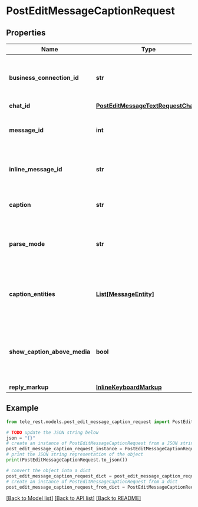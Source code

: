 # PostEditMessageCaptionRequest


## Properties

Name | Type | Description | Notes
------------ | ------------- | ------------- | -------------
**business_connection_id** | **str** | Unique identifier of the business connection on behalf of which the message to be edited was sent | [optional] 
**chat_id** | [**PostEditMessageTextRequestChatId**](PostEditMessageTextRequestChatId.md) |  | [optional] 
**message_id** | **int** | Required if *inline\\_message\\_id* is not specified. Identifier of the message to edit | [optional] 
**inline_message_id** | **str** | Required if *chat\\_id* and *message\\_id* are not specified. Identifier of the inline message | [optional] 
**caption** | **str** | New caption of the message, 0-1024 characters after entities parsing | [optional] 
**parse_mode** | **str** | Mode for parsing entities in the message caption. See [formatting options](https://core.telegram.org/bots/api/#formatting-options) for more details. | [optional] 
**caption_entities** | [**List[MessageEntity]**](MessageEntity.md) | A JSON-serialized list of special entities that appear in the caption, which can be specified instead of *parse\\_mode* | [optional] 
**show_caption_above_media** | **bool** | Pass *True*, if the caption must be shown above the message media. Supported only for animation, photo and video messages. | [optional] 
**reply_markup** | [**InlineKeyboardMarkup**](InlineKeyboardMarkup.md) |  | [optional] 

## Example

```python
from tele_rest.models.post_edit_message_caption_request import PostEditMessageCaptionRequest

# TODO update the JSON string below
json = "{}"
# create an instance of PostEditMessageCaptionRequest from a JSON string
post_edit_message_caption_request_instance = PostEditMessageCaptionRequest.from_json(json)
# print the JSON string representation of the object
print(PostEditMessageCaptionRequest.to_json())

# convert the object into a dict
post_edit_message_caption_request_dict = post_edit_message_caption_request_instance.to_dict()
# create an instance of PostEditMessageCaptionRequest from a dict
post_edit_message_caption_request_from_dict = PostEditMessageCaptionRequest.from_dict(post_edit_message_caption_request_dict)
```
[[Back to Model list]](../README.md#documentation-for-models) [[Back to API list]](../README.md#documentation-for-api-endpoints) [[Back to README]](../README.md)


